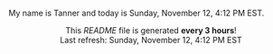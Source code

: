 My name is Tanner and today is Sunday, November 12, 4:12 PM EST.

<p align="center">This <i>README</i> file is generated <b>every 3 hours</b>!</br>Last refresh: Sunday, November 12, 4:12 PM EST<br /></p>
